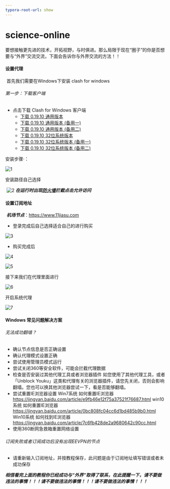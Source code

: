 ```yaml
---
typora-root-url: show
---
```


#                                science-online

​	    要想接触更先进的技术，开拓视野，与时俱进。那么局限于现在“圈子”的你是否想要与“外界”交流交流，下面会告诉你与外界交流的方法！！

#### 设置代理    

​        首先我们需要在Windows下安装 clash for windows  

###### 第一步：下载客户端

- 点击下载 Clash for Windows 客户端
  - [下载 0.19.10 通用版本](https://github.com/eevpn/client/releases/download/0.0.1.win/Clash.for.Windows.Setup.0.19.10.exe)
  - [下载 0.19.10 通用版本 (备用一)](https://gh.api.99988866.xyz/https://github.com/eevpn/client/releases/download/0.0.1.win/Clash.for.Windows.Setup.0.19.10.exe)
  - [下载 0.19.10 通用版本 (备用二)](https://ghproxy.com/https://github.com/eevpn/client/releases/download/0.0.1.win/Clash.for.Windows.Setup.0.19.10.exe)
  - [下载 0.19.10 32位系统版本](https://github.com/eevpn/client/releases/download/0.0.1.win/Clash.for.Windows.Setup.0.19.10.ia32.exe)
  - [下载 0.19.10 32位系统版本 (备用一)](https://gh.api.99988866.xyz/https://github.com/eevpn/client/releases/download/0.0.1.win/Clash.for.Windows.Setup.0.19.10.ia32.exe)
  - [下载 0.19.10 32位系统版本 (备用二)](https://ghproxy.com/https://github.com/eevpn/client/releases/download/0.0.1.win/Clash.for.Windows.Setup.0.19.10.ia32.exe)

安装步骤·：

![1](/1.png)

安装路径自己选择

​                             ![2](/2.png)       ***在运行时出现<u>防火墙</u>拦截点击允许访问***

#### 设置订阅地址

​       ***机场节点***：https://www.11jiasu.com



- 登录完成后自己选择适合自己的进行购买

![3](/3.png)

- 购买完成后

![4](/4.png)

![5](/5.png)

接下来我们在代理里面进行

![6](/6.png)

开启系统代理

![7](/7.png)

#### Windows 常见问题解决方案

###### 无法成功翻墙？

- 确认节点信息是否正确设置
- 确认代理模式设置正确
- 尝试使用管理员模式运行
- 尝试关闭360等安全软件，可能会拦截代理数据
- 检查是否安装过其他代理工具或者浏览器插件
  如您使用了其他代理工具，或者「Unblock Youku」这类和代理有关的浏览器插件，请您先关闭，否则会影响翻墙。您也可以换其他浏览器尝试一下，看是否能够翻墙。
- 尝试重置IE浏览器设置
  Win7系统 如何重置IE浏览器
  https://jingyan.baidu.com/article/e9fb46e12f75a37521f76687.html
  win10系统 如何重置IE浏览器
  https://jingyan.baidu.com/article/0bc808fc04cc6d1bd485b9b0.html
  Win10系统 如何找到IE浏览器
  https://jingyan.baidu.com/article/7c6fb428de2a9680642c90cc.html
- 使用360断网急救箱重置网络设置

###### 订阅失败或者订阅成功后没有出现EEVPN的节点

- 请重新输入订阅地址，并按教程保存，此问题是由于订阅地址填写错误或者未成功保存

***相信看完上面的教程你已经成功与“外界”取得了联系，在此提醒一下，请不要做违法的事情！！！请不要做违法的事情！！！请不要做违法的事情！！！***